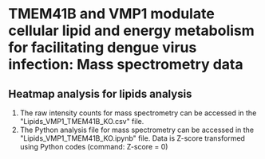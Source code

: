 # TMEM41B and VMP1 modulate cellular lipid and energy metabolism for facilitating dengue virus infection: Mass spectrometry data
## Heatmap analysis for lipids analysis
1. The raw intensity counts for mass spectrometry can be accessed in the "Lipids_VMP1_TMEM41B_KO.csv" file.
2. The Python analysis file for mass spectrometry can be accessed in the "Lipids_VMP1_TMEM41B_KO.ipynb" file. Data is Z-score transformed using Python codes (command: Z-score = 0)

